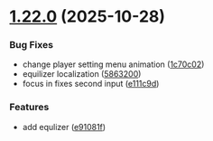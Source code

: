 # [1.22.0](https://github.com/strumok-app/strumok/compare/v1.21.8...v1.22.0) (2025-10-28)


### Bug Fixes

* change player setting menu animation ([1c70c02](https://github.com/strumok-app/strumok/commit/1c70c02fbebeef94f39c7ceccee59823ebed5de4))
* equilizer localization ([5863200](https://github.com/strumok-app/strumok/commit/58632003128db520e8c5b300001d5f75d771af7e))
* focus in fixes second input ([e111c9d](https://github.com/strumok-app/strumok/commit/e111c9d676916381f600484b8e80560777e03353))


### Features

* add equlizer ([e91081f](https://github.com/strumok-app/strumok/commit/e91081f379fc7099f894187a2802dc03f8159822))



